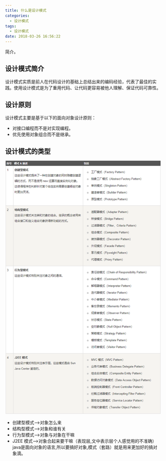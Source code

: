 ```yaml
---
title: 什么是设计模式
categories:
  - 设计模式
tags:
  - 设计模式
date: 2018-03-26 16:56:22
---
```


简介。
<!-- more -->


## 设计模式简介
设计模式实质是前人在代码设计的基础上总结出来的编码经验，代表了最佳的实践。使用设计模式是为了重用代码、让代码更容易被他人理解、保证代码可靠性。 

## 设计原则
设计模式主要是基于以下的面向对象设计原则：

 - 对接口编程而不是对实现编程。
 - 优先使用对象组合而不是继承。
 
## 设计模式的类型

![设计模式分类][1]

 - 创建型模式-->对象怎么来
 - 结构型模式-->对象和谁有关
 - 行为型模式-->对象与对象在干嘛
 - J2EE 模式-->对象合起来要干嘛（表现层,文中表示层个人感觉用的不准确）java是面向对象的语言,所以要搞好对象,模式（套路）就是用来更加好的搞对象滴。

 


  [1]: https://raw.githubusercontent.com/kevinXiao2016/kevinXiao2016.github.io/hexo/imageStorage/designPatterns/patterns.png
